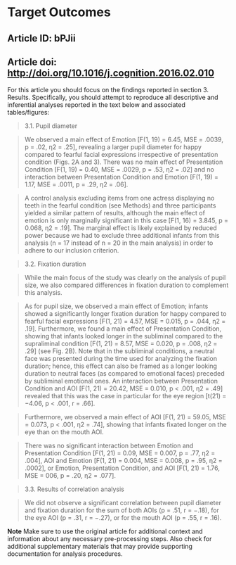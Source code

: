 # Target Outcomes
## Article ID: bPJii
## Article doi: http://doi.org/10.1016/j.cognition.2016.02.010

For this article you should focus on the findings reported in section 3. Results. Specifically, you should attempt to reproduce all descriptive and inferential analyses reported in the text below and associated tables/figures:

> 3.1. Pupil diameter

> We observed a main effect of Emotion [F(1, 19) = 6.45, MSE = .0039, p = .02, η2 = .25], revealing a larger pupil diameter for happy compared to fearful facial expressions irrespective of presentation condition (Figs. 2A and 3). There was no main effect of Presentation Condition [F(1, 19) = 0.40, MSE = .0029, p = .53, η2 = .02] and no interaction between Presentation Condition and Emotion [F(1, 19) = 1.17, MSE = .0011, p = .29, η2 = .06].

> A control analysis excluding items from one actress displaying no teeth in the fearful condition (see Methods) and three participants yielded a similar pattern of results, although the main effect of emotion is only marginally significant in this case [F(1, 16) = 3.845, p = 0.068, η2 = .19]. The marginal effect is likely explained by reduced power because we had to exclude three additional infants from this analysis (n = 17 instead of n = 20 in the main analysis) in order to adhere to our inclusion criterion.

> 3.2. Fixation duration

> While the main focus of the study was clearly on the analysis of pupil size, we also compared differences in fixation duration to complement this analysis.

> As for pupil size, we observed a main effect of Emotion; infants showed a significantly longer fixation duration for happy compared to fearful facial expressions [F(1, 21) = 4.57, MSE = 0.015, p = .044, η2 = .19]. Furthermore, we found a main effect of Presentation Condition, showing that infants looked longer in the subliminal compared to the supraliminal condition [F(1, 21) = 8.57, MSE = 0.020, p = .008, η2 = .29] (see Fig. 2B). Note that in the subliminal conditions, a neutral face was presented during the time used for analyzing the fixation duration; hence, this effect can also be framed as a longer looking duration to neutral faces (as compared to emotional faces) preceded by subliminal emotional ones. An interaction between Presentation Condition and AOI [F(1, 21) = 20.42, MSE = 0.010, p < .001, η2 = .49] revealed that this was the case in particular for the eye region [t(21) = −4.06, p < .001, r = .66].

> Furthermore, we observed a main effect of AOI [F(1, 21) = 59.05, MSE = 0.073, p < .001, η2 = .74], showing that infants fixated longer on the eye than on the mouth AOI.

> There was no significant interaction between Emotion and Presentation Condition [F(1, 21) = 0.09, MSE = 0.007, p = .77, η2 = .004], AOI and Emotion [F(1, 21) = 0.004, MSE = 0.008, p = .95, η2 = .0002], or Emotion, Presentation Condition, and AOI [F(1, 21) = 1.76, MSE = 006, p = .20, η2 = .077].

> 3.3. Results of correlation analysis

> We did not observe a significant correlation between pupil diameter and fixation duration for the sum of both AOIs (p = .51, r = −.18), for the eye AOI (p = .31, r = −.27), or for the mouth AOI (p = .55, r = .16).

**Note**
Make sure to use the original article for additional context and information about any necessary pre-processing steps. Also check for additional supplementary materials that may provide supporting documentation for analysis procedures.
